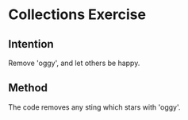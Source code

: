# Collections Exercise

## Intention
Remove 'oggy', and let others be happy. 

## Method
The code removes any sting which stars with 'oggy'.
